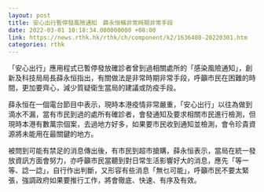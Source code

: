 ```yaml
---
layout: post
title: 安心出行暫停發風險通知　薛永恒稱非常時期非常手段
date: 2022-03-01 10:18:34.000000000 +08:00
link: https://news.rthk.hk/rthk/ch/component/k2/1636480-20220301.htm
categories: rthk
---
```


「安心出行」應用程式已暫停發放確診者曾到過相關處所的「感染風險通知」，創新及科技局局長薛永恒指出，有關做法是非常時期非常手段，呼籲巿民在困難的時間，更加要齊心，減少質疑衛生當局的建議或防疫手段。

薛永恒在一個電台節目中表示，現時本港疫情非常嚴重，「安心出行」以往為做到滴水不漏，當有巿民到過的處所有確診者，會發通知及要求相關巿民進行檢測，但現時本港有數萬宗個案，去過地方好多，如果要巿民收到通知並檢測，會令珍貴資源將未能用在最關鍵的地方。

被問到可能有禁足的消息傳出後，有市民到超巿搶購，薛永恒表示，當局在統一發放資訊方面會努力，亦呼籲巿民當聽到對日常生活影響好大的消息，應先「等一等、諗一諗」，自行作出判斷，又形容有些消息「無乜可能」，呼籲市民不要太緊張，強調政府如果要推行工作，將會徹底、快速、有序及有效。
